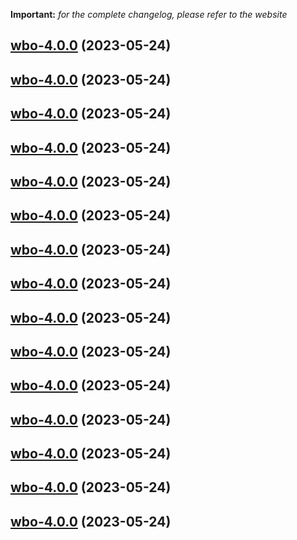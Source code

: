**Important:**
*for the complete changelog, please refer to the website*




## [wbo-4.0.0](https://github.com/succelle/charts/compare/wbo-3.0.2...wbo-4.0.0) (2023-05-24)




## [wbo-4.0.0](https://github.com/succelle/charts/compare/wbo-3.0.2...wbo-4.0.0) (2023-05-24)




## [wbo-4.0.0](https://github.com/succelle/charts/compare/wbo-3.0.2...wbo-4.0.0) (2023-05-24)




## [wbo-4.0.0](https://github.com/succelle/charts/compare/wbo-3.0.2...wbo-4.0.0) (2023-05-24)




## [wbo-4.0.0](https://github.com/succelle/charts/compare/wbo-3.0.2...wbo-4.0.0) (2023-05-24)




## [wbo-4.0.0](https://github.com/succelle/charts/compare/wbo-3.0.2...wbo-4.0.0) (2023-05-24)




## [wbo-4.0.0](https://github.com/succelle/charts/compare/wbo-3.0.2...wbo-4.0.0) (2023-05-24)




## [wbo-4.0.0](https://github.com/succelle/charts/compare/wbo-3.0.2...wbo-4.0.0) (2023-05-24)




## [wbo-4.0.0](https://github.com/succelle/charts/compare/wbo-3.0.2...wbo-4.0.0) (2023-05-24)




## [wbo-4.0.0](https://github.com/succelle/charts/compare/wbo-3.0.2...wbo-4.0.0) (2023-05-24)




## [wbo-4.0.0](https://github.com/succelle/charts/compare/wbo-3.0.2...wbo-4.0.0) (2023-05-24)




## [wbo-4.0.0](https://github.com/succelle/charts/compare/wbo-3.0.2...wbo-4.0.0) (2023-05-24)




## [wbo-4.0.0](https://github.com/succelle/charts/compare/wbo-3.0.2...wbo-4.0.0) (2023-05-24)




## [wbo-4.0.0](https://github.com/succelle/charts/compare/wbo-3.0.2...wbo-4.0.0) (2023-05-24)




## [wbo-4.0.0](https://github.com/succelle/charts/compare/wbo-3.0.2...wbo-4.0.0) (2023-05-24)

